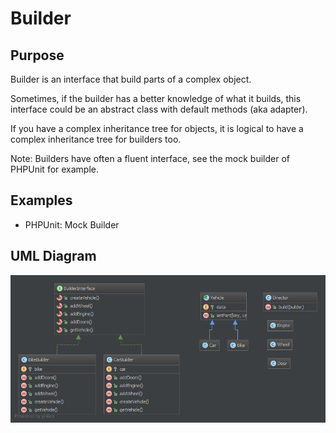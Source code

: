 # Builder

## Purpose

Builder is an interface that build parts of a complex object.

Sometimes, if the builder has a better knowledge of what it builds, this  interface could be an abstract class with default methods (aka adapter).

If you have a complex inheritance tree for objects, it is logical to have a complex inheritance tree for builders too.

Note: Builders have often a fluent interface, see the mock builder of PHPUnit for example.

## Examples

* PHPUnit: Mock Builder

## UML Diagram

![Alt Builder UML Diagram](uml/uml.png)